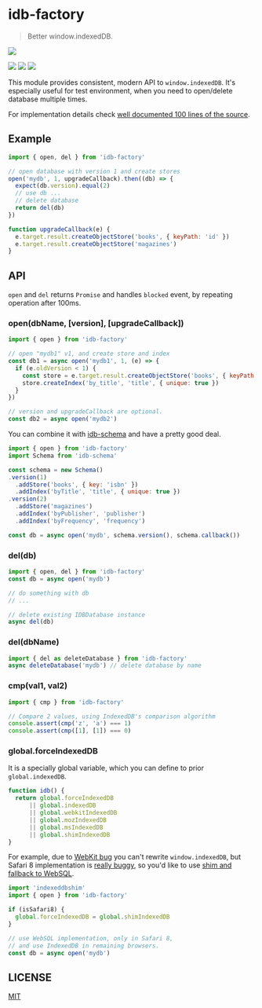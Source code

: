 # idb-factory

> Better window.indexedDB.

[![](https://saucelabs.com/browser-matrix/idb-factory.svg)](https://saucelabs.com/u/idb-factory)

[![](https://img.shields.io/npm/v/idb-factory.svg)](https://npmjs.org/package/idb-factory)
[![](https://img.shields.io/travis/treojs/idb-factory.svg)](https://travis-ci.org/treojs/idb-factory)
[![](http://img.shields.io/npm/dm/idb-factory.svg)](https://npmjs.org/package/idb-factory)

This module provides consistent, modern API to `window.indexedDB`.
It's especially useful for test environment, when you need to open/delete database multiple times.

For implementation details check [well documented 100 lines of the source](./src/index.js).

## Example

```js
import { open, del } from 'idb-factory'

// open database with version 1 and create stores
open('mydb', 1, upgradeCallback).then((db) => {
  expect(db.version).equal(2)
  // use db ...
  // delete database
  return del(db)
})

function upgradeCallback(e) {
  e.target.result.createObjectStore('books', { keyPath: 'id' })  
  e.target.result.createObjectStore('magazines')  
}
```

## API

`open` and `del` returns `Promise` and handles `blocked` event, by repeating operation after 100ms.

### open(dbName, [version], [upgradeCallback])

```js
import { open } from 'idb-factory'

// open "mydb1" v1, and create store and index
const db1 = async open('mydb1', 1, (e) => {
  if (e.oldVersion < 1) {
    const store = e.target.result.createObjectStore('books', { keyPath: 'isbn' })
    store.createIndex('by_title', 'title', { unique: true })
  }  
})

// version and upgradeCallback are optional.
const db2 = async open('mydb2')
```

You can combine it with [idb-schema](https://github.com/treojs/idb-schema) and have a pretty good deal.

```js
import { open } from 'idb-factory'
import Schema from 'idb-schema'

const schema = new Schema()
.version(1)
  .addStore('books', { key: 'isbn' })
  .addIndex('byTitle', 'title', { unique: true })
.version(2)
  .addStore('magazines')
  .addIndex('byPublisher', 'publisher')
  .addIndex('byFrequency', 'frequency')

const db = async open('mydb', schema.version(), schema.callback())  
```

### del(db)

```js
import { open, del } from 'idb-factory'
const db = async open('mydb')

// do something with db
// ...

// delete existing IDBDatabase instance
async del(db)
```

### del(dbName)

```js
import { del as deleteDatabase } from 'idb-factory'
async deleteDatabase('mydb') // delete database by name
```

### cmp(val1, val2)

```js
import { cmp } from 'idb-factory'

// Compare 2 values, using IndexedDB's comparison algorithm
console.assert(cmp('z', 'a') === 1)
console.assert(cmp([1], [1]) === 0)
```

### global.forceIndexedDB

It is a specially global variable, which you can define to prior `global.indexedDB`.

```js
function idb() {
  return global.forceIndexedDB
      || global.indexedDB
      || global.webkitIndexedDB
      || global.mozIndexedDB
      || global.msIndexedDB
      || global.shimIndexedDB
}
```

For example, due to [WebKit bug](https://bugs.webkit.org/show_bug.cgi?id=137034) you can't rewrite
`window.indexedDB`, but Safari 8 implementation is [really buggy](https://gist.github.com/nolanlawson/08eb857c6b17a30c1b26),
so you'd like to use [shim and fallback to WebSQL](https://github.com/axemclion/IndexedDBShim).

```js
import 'indexeddbshim'
import { open } from 'idb-factory'

if (isSafari8) {
  global.forceIndexedDB = global.shimIndexedDB
}

// use WebSQL implementation, only in Safari 8,
// and use IndexedDB in remaining browsers.
const db = async open('mydb')
```

## LICENSE

[MIT](./LICENSE)
